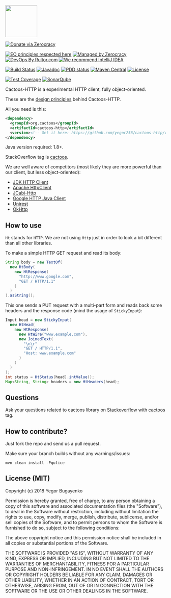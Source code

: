 <img src="http://cf.jare.io/?u=http%3A%2F%2Fwww.yegor256.com%2Fimages%2Fbooks%2Felegant-objects%2Fcactus.svg" height="100px" />

[![Donate via Zerocracy](https://www.0crat.com/contrib-badge/C63314D6Z.svg)](https://www.0crat.com/contrib/C63314D6Z)

[![EO principles respected here](http://www.elegantobjects.org/badge.svg)](http://www.elegantobjects.org)
[![Managed by Zerocracy](https://www.0crat.com/badge/C63314D6Z.svg)](https://www.0crat.com/p/C63314D6Z)
[![DevOps By Rultor.com](http://www.rultor.com/b/yegor256/cactoos-http)](http://www.rultor.com/p/yegor256/cactoos-http)
[![We recommend IntelliJ IDEA](http://www.elegantobjects.org/intellij-idea.svg)](https://www.jetbrains.com/idea/)

[![Build Status](https://travis-ci.org/yegor256/cactoos-http.svg?branch=master)](https://travis-ci.org/yegor256/cactoos-http)
[![Javadoc](http://www.javadoc.io/badge/org.cactoos/cactoos-http.svg)](http://www.javadoc.io/doc/org.cactoos/cactoos-http)
[![PDD status](http://www.0pdd.com/svg?name=yegor256/cactoos-http)](http://www.0pdd.com/p?name=yegor256/cactoos-http)
[![Maven Central](https://img.shields.io/maven-central/v/org.cactoos/cactoos-http.svg)](https://maven-badges.herokuapp.com/maven-central/org.cactoos/cactoos-http)
[![License](https://img.shields.io/badge/license-MIT-green.svg)](https://github.com/yegor256/cactoos-http/blob/master/LICENSE.txt)

[![Test Coverage](https://img.shields.io/codecov/c/github/yegor256/cactoos-http.svg)](https://codecov.io/github/yegor256/cactoos-http?branch=master)
[![SonarQube](https://img.shields.io/badge/sonar-ok-green.svg)](https://sonarcloud.io/dashboard?id=org.cactoos%3Acactoos-http)

Cactoos-HTTP is a experimental HTTP client, fully object-oriented.

These are the [design principles](http://www.elegantobjects.org#principles) behind Cactoos-HTTP.

All you need is this:

```xml
<dependency>
  <groupId>org.cactoos</groupId>
  <artifactId>cactoos-http</artifactId>
  <version><!-- Get it here: https://github.com/yegor256/cactoos-http/releases --></version>
</dependency>
```

Java version required: 1.8+.

StackOverflow tag is [cactoos](https://stackoverflow.com/questions/tagged/cactoos).

We are well aware of competitors
(most likely they are more powerful than our client, but less object-oriented):

  * [JDK HTTP Client](https://developer.oracle.com/java/jdk-http-client)
  * [Apache HttpClient](https://hc.apache.org/httpcomponents-client-ga/)
  * [JCabi-Http](http://http.jcabi.com)
  * [Google HTTP Java Client](https://github.com/google/google-http-java-client)
  * [Unirest](http://unirest.io/java.html)
  * [OkHttp](http://square.github.io/okhttp/)

## How to use

`Ht` stands for `HTTP`. We are not using `Http` just in order to look
a bit different than all other libraries.

To make a simple HTTP GET request and read its body:

```java
String body = new TextOf(
  new HtBody(
    new HtResponse(
      "http://www.google.com",
      "GET / HTTP/1.1"
    )
  )
).asString();
```

This one sends a PUT request with a multi-part form and
reads back some headers and the response code (mind the usage of `StickyInput`):

```java
Input head = new StickyInput(
  new HtHead(
    new HtResponse(
      new HtWire("www.example.com"),
      new JoinedText(
        "\n\r"
        "GET / HTTP/1.1",
        "Host: www.example.com"
      )
    )
  )
);
int status = HtStatus(head).intValue();
Map<String, String> headers = new HtHeaders(head);
```

## Questions

Ask your questions related to cactoos library on [Stackoverflow](https://stackoverflow.com/questions/ask) with [cactoos](https://stackoverflow.com/tags/cactoos/info) tag.

## How to contribute?

Just fork the repo and send us a pull request.

Make sure your branch builds without any warnings/issues:

```
mvn clean install -Pqulice
```

## License (MIT)

Copyright (c) 2018 Yegor Bugayenko

Permission is hereby granted, free of charge, to any person obtaining a copy
of this software and associated documentation files (the "Software"), to deal
in the Software without restriction, including without limitation the rights
to use, copy, modify, merge, publish, distribute, sublicense, and/or sell
copies of the Software, and to permit persons to whom the Software is
furnished to do so, subject to the following conditions:

The above copyright notice and this permission notice shall be included
in all copies or substantial portions of the Software.

THE SOFTWARE IS PROVIDED "AS IS", WITHOUT WARRANTY OF ANY KIND, EXPRESS OR
IMPLIED, INCLUDING BUT NOT LIMITED TO THE WARRANTIES OF MERCHANTABILITY,
FITNESS FOR A PARTICULAR PURPOSE AND NON-INFRINGEMENT. IN NO EVENT SHALL THE
AUTHORS OR COPYRIGHT HOLDERS BE LIABLE FOR ANY CLAIM, DAMAGES OR OTHER
LIABILITY, WHETHER IN AN ACTION OF CONTRACT, TORT OR OTHERWISE, ARISING FROM,
OUT OF OR IN CONNECTION WITH THE SOFTWARE OR THE USE OR OTHER DEALINGS IN THE
SOFTWARE.
